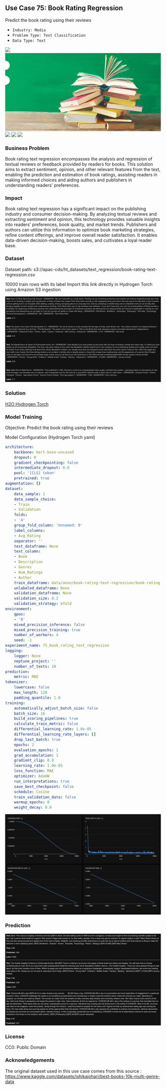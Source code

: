 ## Use Case 75: Book Rating Regression

Predict the book rating using their reviews

- `Industry: Media`
- `Problem Type: Text Classification`
- `Data Type: Text`

![](https://github.com/h2oai/ht-catalog/blob/646864e3c695f7c721514159bd6c59520dab7438/Assets/use-cases/book_rating_text_regression/cover.png)
![](https://github.com/h2oai/ht-catalog/blob/646864e3c695f7c721514159bd6c59520dab7438/Assets/use-cases/book_rating_text_regression/cover.jpg)
![](https://github.com/h2oai/ht-catalog/blob/646864e3c695f7c721514159bd6c59520dab7438/Assets/use-cases/book_rating_text_regression/cover.jpeg)
![](https://github.com/h2oai/ht-catalog/blob/646864e3c695f7c721514159bd6c59520dab7438/Assets/use-cases/book_rating_text_regression/cover.webp)
![](https://github.com/h2oai/ht-catalog/blob/646864e3c695f7c721514159bd6c59520dab7438/Assets/use-cases/book_rating_text_regression/cover)

### Business Problem 

Book rating text regression encompasses the analysis and regression of textual reviews or feedback provided by readers for books. This solution aims to extract sentiment, opinion, and other relevant features from the text, enabling the prediction and estimation of book ratings, assisting readers in making informed choices and aiding authors and publishers in understanding readers' preferences.

### Impact

Book rating text regression has a significant impact on the publishing industry and consumer decision-making. By analyzing textual reviews and extracting sentiment and opinion, this technology provides valuable insights into readers' preferences, book quality, and market trends. Publishers and authors can utilize this information to optimize book marketing strategies, refine content offerings, and improve overall reader satisfaction. It enables data-driven decision-making, boosts sales, and cultivates a loyal reader base.

### Dataset

Dataset path: s3://apac-cds/ht_datasets/text_regression/book-rating-text-regression.csv

10000 train rows with its label Import this link directly in Hydrogen Torch using Amazon S3 ingestion

![train data](https://github.com/h2oai/ht-catalog/blob/646864e3c695f7c721514159bd6c59520dab7438/Assets/use-cases/book_rating_text_regression/train%20data.png)

### Solution

[H2O Hydrogen Torch](https://docs.h2o.ai/h2o-hydrogen-torch/)

### Model Training

Objective: Predict the book rating using their reviews

Model Configuration (Hydrogen Torch yaml)

```yaml
architecture:
    backbone: bert-base-uncased
    dropout: 0
    gradient_checkpointing: false
    intermediate_dropout: 0.0
    pool: '[CLS] token'
    pretrained: true
augmentation: {}
dataset:
    data_sample: 1
    data_sample_choice:
    - Train
    - Validation
    folds:
    - '4'
    group_fold_column: 'Unnamed: 0'
    label_columns:
    - Avg_Rating
    separator: ''
    test_dataframe: None
    text_column:
    - Book
    - Description
    - Genres
    - Num_Ratings
    - Author
    train_dataframe: data/anon/book-rating-text-regression/book-rating-text-regression.csv
    unlabeled_dataframe: None
    validation_dataframe: None
    validation_size: 0.2
    validation_strategy: kfold
environment:
    gpus:
    - '0'
    mixed_precision_inference: false
    mixed_precision_training: true
    number_of_workers: 4
    seed: -1
experiment_name: 75_book_rating_text_regression
logging:
    logger: None
    neptune_project: ''
    number_of_texts: 10
prediction:
    metric: MAE
tokenizer:
    lowercase: false
    max_length: 128
    padding_quantile: 1.0
training:
    automatically_adjust_batch_size: false
    batch_size: 16
    build_scoring_pipelines: true
    calculate_train_metric: false
    differential_learning_rate: 1.0e-05
    differential_learning_rate_layers: []
    drop_last_batch: true
    epochs: 2
    evaluation_epochs: 1
    grad_accumulation: 1
    gradient_clip: 0.0
    learning_rate: 1.0e-05
    loss_function: MAE
    optimizer: AdamW
    run_interpretations: true
    save_best_checkpoint: false
    schedule: Cosine
    train_validation_data: false
    warmup_epochs: 0
    weight_decay: 0.0

```

![chart](https://github.com/h2oai/ht-catalog/blob/646864e3c695f7c721514159bd6c59520dab7438/Assets/use-cases/book_rating_text_regression/chart.png)


### Prediction

![Predictions](https://github.com/h2oai/ht-catalog/blob/646864e3c695f7c721514159bd6c59520dab7438/Assets/use-cases/book_rating_text_regression/Validation%20Predictions.png)

### License

CC0: Public Domain

### Acknowledgements

The original dataset used in this use case comes from this source : https://www.kaggle.com/datasets/ishikajohari/best-books-10k-multi-genre-data
